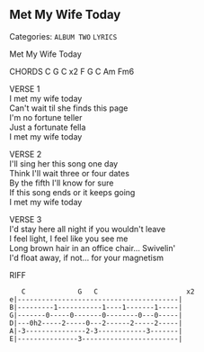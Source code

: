 ## Met My Wife Today
Categories: `ALBUM TWO` `LYRICS`

Met My Wife Today

CHORDS
C G C x2 
F G C Am Fm6


VERSE 1  
I met my wife today  
Can't wait til she finds this page  
I'm no fortune teller  
Just a fortunate fella  
I met my wife today  

VERSE 2  
I'll sing her this song one day  
Think I'll wait three or four dates  
By the fifth I'll know for sure  
If this song ends or it keeps going  
I met my wife today  
  
VERSE 3  
I'd stay here all night if you wouldn't leave  
I feel light, I feel like you see me  
Long brown hair in an office chair... Swivelin'  
I'd float away, if not... for your magnetism  


RIFF
```
   C             G   C                      x2
e|----------------------------------------|
B|---------1-----------1----1-------1-----|
G|-------0-----0-------0--------0---0-----|
D|---0h2-----2-----0---2------2-----2-----|
A|-3---------------2-3------------3-------|
E|---------------3------------------------|
```
